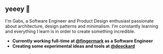 ## yeeey 🤙

I'm Gabs, a Software Engineer and Product Design enthusiast passionate about architecture, design patterns and minimalism. I'm constantly learning and everything I learn is in order to create something incredible.

- **Currently working full-time at [@fingermark](https://www.fingermark.tech/) as a Software Engineer**<br>
- **Creating some experimental ideas and tools at [@deeckard](https://www.github.com/deeckard)**<br>
